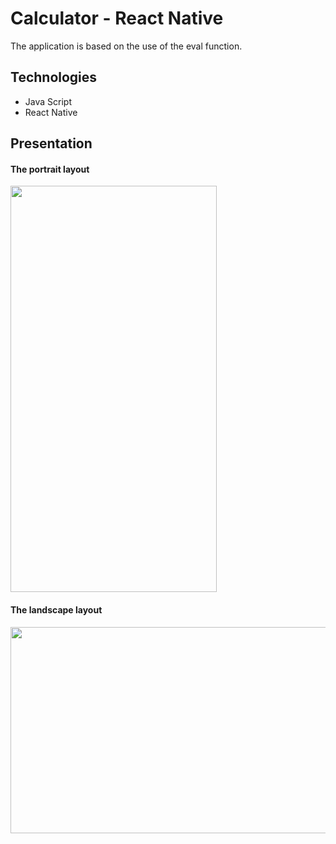 # Calculator - React Native
The application is based on the use of the eval function.

## Technologies 
- Java Script
- React Native

## Presentation

#### The portrait layout
<img src="https://github.com/SzymonT99/calculator-react-native/blob/master/images/portrait.gif" width="330" height="650">
<br />

#### The landscape layout
<img src="https://github.com/SzymonT99/calculator-react-native/blob/master/images/use-eval.gif" width="650" height="330">
<br />
